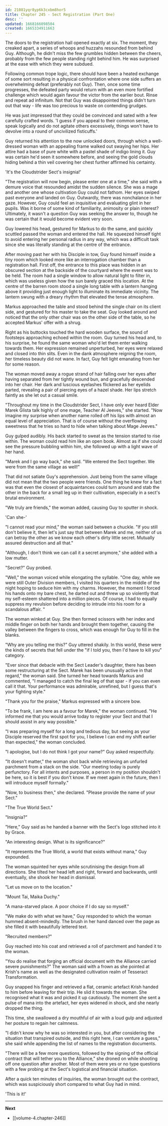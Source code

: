 ```yaml
---
id: 21081yqr8yp6k3cxbm8hor5
title: Chapter 245 - Sect Registration (Part One)
desc: ''
updated: 1668166098504
created: 1665334911663
---
```


The doors to the registration hall opened exactly at six. The moment, they creaked apart, a series of whoops and huzzahs resounded from behind Guy. Although, he didn't miss the few grumbles hidden between the cheers, probably from the few people standing right behind him. He was surprised at the ease with which they were subdued.

Following common trope logic, there should have been a heated exchange of some sort resulting in a physical confrontation where one side suffers an overwhelming defeat (preferably not Guy). Then, once some time progresses, the defeated party would return with an even more fortified challenge which would again favour the victor from the earlier bout. Rinse and repeat ad infinitum. Not that Guy was disappointed things didn't turn out that way - life was too precious to waste on contending grudges.

He was just impressed that they could be convinced and sated with a few carefully crafted words. 'I guess if you appeal to their common sense, speak logically and do not agitate others excessively, things won't have to devolve into a round of uncivilized fisticuffs.'

Guy returned his attention to the now unlocked doors, through which a well-dressed woman with an appealing frame walked out swaying her hips. Her attire had a base of pure white with a pastel shade of indigo lining it. Guy was certain he'd seen it somewhere before, and seeing the gold clouds hiding behind a thin veil covering her chest further affirmed his certainty.

'It's the Cloudstrider Sect's insignia!'

"The registration will now begin, please enter one at a time," she said with a demure voice that resounded amidst the sudden silence. She was a mage and another one whose cultivation Guy could not fathom. Her eyes swiped past everyone and landed on Guy. Outwardly, there was nonchalance in her gaze. However, Guy could feel an inquisitive and evaluating glint in her pupils. Was it borne of some kind of familiarity, animosity or plain interest? Ultimately, it wasn't a question Guy was seeking the answer to, though he was certain that it would become evident very soon.

Guy lowered his head, gestured for Markus to do the same, and quickly scuttled passed the woman and entered the hall. He squeezed himself tight to avoid entering her personal radius in any way, which was a difficult task since she was literally standing at the centre of the entrance.

After moving past her with his Disciple in tow, Guy found himself inside a tiny room which looked more like an interrogation chamber than a registration hall. First off, the entrance to this place was hidden in an obscured section at the backside of the courtyard where the event was to be held. The room had a single window to allow natural light to filter in, which was useless given how the sun barely graced this location. At the centre of the barren room stood a single long table with a lantern hanging above it providing just enough light to illuminate its immediate vicinity. The lantern swung with a dreary rhythm that elevated the tense atmosphere.

Markus approached the table and stood behind the single chair on its client side, and gestured for his master to take the seat. Guy looked around and noticed that the only other chair was on the other side of the table, so he accepted Markus' offer with a shrug.

Right as his buttocks touched the hard wooden surface, the sound of footsteps approaching echoed within the room. Guy turned his head and, to his surprise, he found the same woman who'd let them enter walking towards them. Her expression remained unperturbed, her eyes were relaxed and closed into thin slits. Even in the dank atmosphere reigning the room, her timeless beauty did not wane. In fact, Guy felt light emanating from her for some reason.

The woman moved away a rogue strand of hair falling over her eyes after having separated from her tightly wound bun, and gracefully descended into her chair. Her dark and luscious eyelashes flickered as her eyelids parted, revealing a pair of piercing eyes of a hazel shade. Her lips stretch faintly as she let out a casual smile.

"Throughout my time in the Cloudstrider Sect, I have only ever heard Elder Marek Glista talk highly of one mage, Teacher Al Jeeves," she started. "Now imagine my surprise when another name rolled off his lips with almost an equal level of appreciation. That is of course without the overflowing sweetness that he tries so hard to hide when talking about Mage Jeeves."

Guy gulped audibly. His back started to sweat as the tension started to rise within. The woman could read him like an open book. Almost as if she could see the pressure bubbling within him, she followed up with a light wave of her hand.

"Marek and I go way back," she said. "We entered the Sect together. We were from the same village as well!"

That did not satiate Guy's apprehension. Just being from the same village did not mean that the two people were friends. One thing he knew for a fact was that even the closest of acquaintances could turn around and stab the other in the back for a small leg up in their cultivation, especially in a sect's brutal environment.

"We truly are friends," the woman added, causing Guy to sputter in shock.

'Can she-'

"I cannot read your mind," the woman said between a chuckle. "If you still don't believe it, then let's just say that between Marek and me, neither of us can betray the other as we know each other's dirty little secret. Mutually assured destruction and all that."

"Although, I don't think we can call it a secret anymore," she added with a low mutter.

"Secret?" Guy probed.

"Well," the woman voiced while elongating the syllable. "One day, while we were still Outer Division members, I visited his quarters in the middle of the night hoping to seduce him with my charms. However, the moment I forced his hands onto my bare chest, he darted out and threw up so violently that my self-esteem shattered into a million pieces. Of course, I had to equally suppress my revulsion before deciding to intrude into his room for a scandalous affair. "

The woman winked at Guy. She then formed scissors with her index and middle finger on both her hands and brought them together, causing the valley between the fingers to cross, which was enough for Guy to fill in the blanks.

"Why are you telling me this?" Guy uttered shakily. In this world, these were the kinds of secrets that fell under the "if I told you, then I'd have to kill you" category.

"Ever since that debacle with the Sect Leader's daughter, there has been some restructuring at the Sect. Marek has been unusually active in that regard," the woman said. She turned her head towards Markus and commented, "I managed to catch the final leg of that spar - if you can even call it that. Your performance was admirable, unrefined, but I guess that's your fighting style."

"Thank you for the praise," Markus expressed with a sincere bow.

"To be frank, I am here as a favour for Marek," the woman continued. "He informed me that you would arrive today to register your Sect and that I should assist in any way possible."

"I was preparing myself for a long and tedious day, but seeing as your Disciple reserved the first spot for you, I believe I can end my shift earlier than expected," the woman concluded.

"I apologise, but I do not think I got your name?" Guy asked respectfully.

"It doesn't matter," the woman shot back while retrieving an unfurled parchment from a stack on the side. "Our meeting today is purely perfunctory. For all intents and purposes, a person in my position shouldn't be here, so it is best if you don't know. If we meet again in the future, then I will introduce myself formally."

"Now, to business then," she declared. "Please provide the name of your Sect."

"The True World Sect."

"Insignia?"

"Here," Guy said as he handed a banner with the Sect's logo stitched into it by Grace.

"An interesting design. What is its significance?"

"It represents the True World, a world that exists without mana," Guy expounded.

The woman squinted her eyes while scrutinising the design from all directions. She tilted her head left and right, forward and backwards, until eventually, she shook her head in dismissal.

"Let us move on to the location."

"Mount Tai, Maika Duchy."

"A mana-starved place. A poor choice if I do say so myself."

"We make do with what we have," Guy responded to which the woman hummed absent-mindedly. The brush in her hand danced over the page as she filled it with beautifully lettered text.

"Recruited members?"

Guy reached into his coat and retrieved a roll of parchment and handed it to the woman.

"You do realise that forging an official document with the Alliance carried severe punishments?" The woman said with a frown as she pointed at Krish's name as well as the designated cultivation realm of Tesseract Transformation.

Guy snapped his finger and retrieved a flat, ceramic artefact Krish handed to him before leaving for their trip. He slid it towards the woman. She recognised what it was and picked it up cautiously. The moment she sent a pulse of mana into the artefact, her eyes widened in shock, and she nearly dropped the thing.

This time, she swallowed a dry mouthful of air with a loud gulp and adjusted her posture to regain her calmness.

"I didn't know why he was so interested in you, but after considering the situation that transpired outside, and this right here, I can venture a guess," she said while appending the list of names to the registration documents.

"There will be a few more questions, followed by the signing of the official contract that will tether you to the Alliance," she droned on while shooting off one question after another. Most of them were yes or no type questions with a few probing at the Sect's logistical and financial situation.

After a quick ten minutes of inquiries, the woman brought out the contract, which was suspiciously short compared to what Guy had in mind.

'This is it!'

____

**Next**
* [[volume-4.chapter-246]]